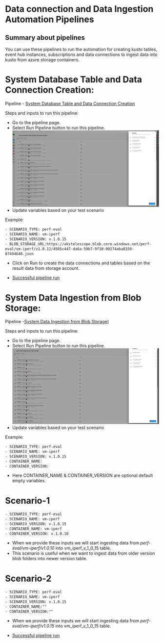 # Data connection and Data Ingestion Automation Pipelines

## Summary about pipelines
You can use these pipelines to run the automation for creating kusto tables, event hub instances, subscriptions and data connections to ingest data into kusto from azure storage containers.


# System Database Table and Data Connection Creation:
Pipeline - [System Database Table and Data Connection Creation](https://msazure.visualstudio.com/CloudNativeCompute/_build?definitionId=342761&_a=summary)

Steps and inputs to run this pipeline:
- Go to the pipeline page.
- Select Run Pipeline button to run this pipeline.
![Alt text](data-connection.png)
- Update variables based on your test scenario

Example:

    - SCENARIO_TYPE: perf-eval
    - SCENARIO_NAME: vm-iperf
    - SCENARIO_VERSION: v.1.0.15
    - BLOB_STORAGE_URL:https://akstelescope.blob.core.windows.net/perf-eval/vm-iperf/v1.0.12/4505c447-da6a-59b7-9f10-90274aba8350-87494640.json

- Click on Run to create the data connections and tables based on the result data from storage account.

- [Successful pipeline run](https://msazure.visualstudio.com/CloudNativeCompute/_build/results?buildId=87481748&view=results)
# System Data Ingestion from Blob Storage:

Pipeline -[System Data Ingestion from Blob Storage)](https://msazure.visualstudio.com/CloudNativeCompute/_build?definitionId=345697)

Steps and inputs to run this pipeline:
- Go to the pipeline page.
- Select Run Pipeline button to run this pipeline.
![Alt text](Ingestion.png)
- Update variables based on your test scenario

Example:

    - SCENARIO_TYPE: perf-eval
    - SCENARIO_NAME: vm-iperf
    - SCENARIO_VERSION: v.1.0.15
    - CONTAINER_NAME:
    - CONTAINER_VERSION:

- Here CONTAINER_NAME & CONTAINER_VERSION are optional default empty variables.

# Scenario-1
    - SCENARIO_TYPE: perf-eval
    - SCENARIO_NAME: vm-iperf
    - SCENARIO_VERSION: v.1.0.15
    - CONTAINER_NAME: vm-iperf
    - CONTAINER_VERSION: v.1.0.10

- When we provide these inputs we will start ingesting data from *perf-eval/vm-iperf/v1.0.10* into vm_iperf_v_1_0_15 table.
- This scenario is useful when we want to ingest data from older version blob folders into newer version table.

# Scenario-2
    - SCENARIO_TYPE: perf-eval
    - SCENARIO_NAME: vm-iperf
    - SCENARIO_VERSION: v.1.0.15
    - CONTAINER_NAME:""
    - CONTAINER_VERSION:""

- When we provide these inputs we will start ingesting data from *perf-eval/vm-iperf/v1.0.15* into vm_iperf_v_1_0_15 table.


- [Successful pipeline run](https://msazure.visualstudio.com/CloudNativeCompute/_build/results?buildId=87483539&view=logs&j=36a08b4a-8fb0-5483-406c-cef72de14512&t=8680e7ae-c3d4-5dab-593a-979ba4750c3a)